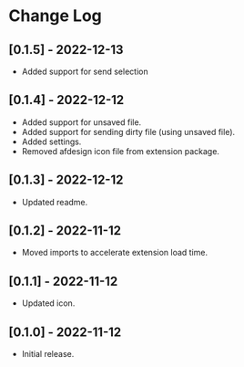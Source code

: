 # Change Log

## [0.1.5] - 2022-12-13

- Added support for send selection

## [0.1.4] - 2022-12-12

- Added support for unsaved file.
- Added support for sending dirty file (using unsaved file).
- Added settings.
- Removed afdesign icon file from extension package.

## [0.1.3] - 2022-12-12

- Updated readme.

## [0.1.2] - 2022-11-12

- Moved imports to accelerate extension load time.

## [0.1.1] - 2022-11-12

- Updated icon.

## [0.1.0] - 2022-11-12

- Initial release.
